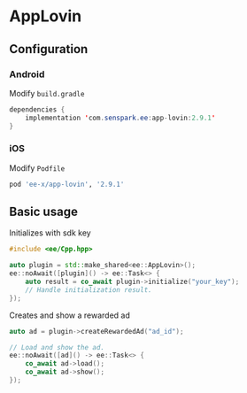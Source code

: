 # AppLovin
## Configuration
### Android
Modify `build.gradle`
```java
dependencies {
    implementation 'com.senspark.ee:app-lovin:2.9.1'
}
```

### iOS
Modify `Podfile`
```ruby
pod 'ee-x/app-lovin', '2.9.1'
```

## Basic usage
Initializes with sdk key
```cpp
#include <ee/Cpp.hpp>

auto plugin = std::make_shared<ee::AppLovin>();
ee::noAwait([plugin]() -> ee::Task<> {
    auto result = co_await plugin->initialize("your_key");
    // Handle initialization result.
});
```

Creates and show a rewarded ad
```cpp
auto ad = plugin->createRewardedAd("ad_id");

// Load and show the ad.
ee::noAwait([ad]() -> ee::Task<> {
    co_await ad->load();
    co_await ad->show();
});
```